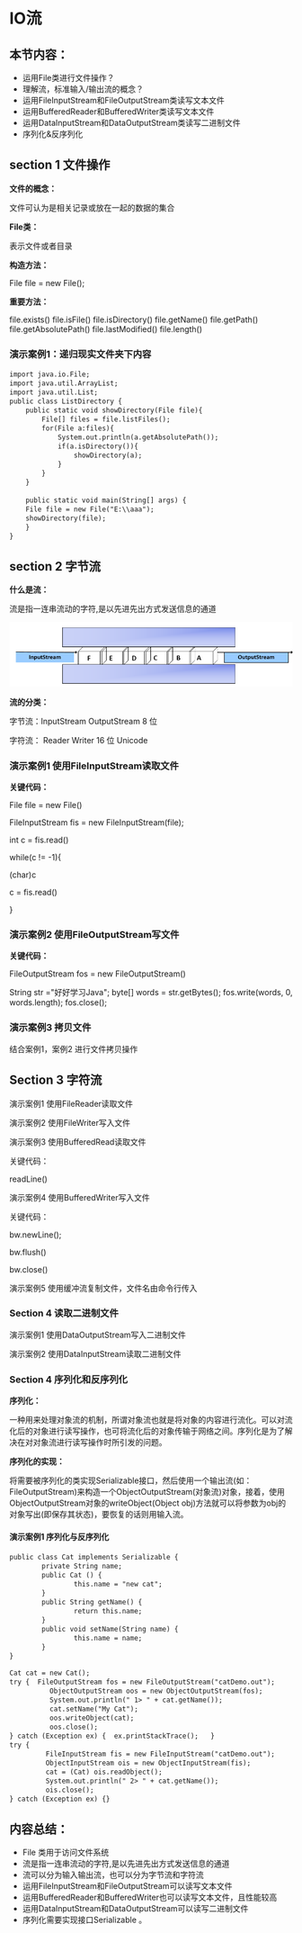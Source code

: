 # IO流

## 本节内容：

- 运用File类进行文件操作？
- 理解流，标准输入/输出流的概念？
- 运用FileInputStream和FileOutputStream类读写文本文件
- 运用BufferedReader和BufferedWriter类读写文本文件
- 运用DataInputStream和DataOutputStream类读写二进制文件
- 序列化&反序列化

## section 1 文件操作

**文件的概念：**

文件可认为是相关记录或放在一起的数据的集合

**File类：**

表示文件或者目录

**构造方法：**

File file = new File();

**重要方法：**

file.exists()
file.isFile()
file.isDirectory()
file.getName()
file.getPath()
file.getAbsolutePath()
file.lastModified()
file.length() 

### 演示案例1：递归现实文件夹下内容

```
import java.io.File;
import java.util.ArrayList;
import java.util.List;
public class ListDirectory {
    public static void showDirectory(File file){
        File[] files = file.listFiles();
        for(File a:files){
            System.out.println(a.getAbsolutePath());
            if(a.isDirectory()){
                showDirectory(a);
            }
        }
    }

    public static void main(String[] args) {
    File file = new File("E:\\aaa");    
    showDirectory(file);
    }
}
```

## section 2 字节流

**什么是流：**

流是指一连串流动的字符,是以先进先出方式发送信息的通道

![流](markdown-image\流.PNG)



**流的分类：**

字节流：InputStream OutputStream
   8 位 

字符流：  Reader   Writer
   16 位 Unicode

###  演示案例1 使用FileInputStream读取文件

**关键代码：**

File file = new File()

FileInputStream fis = new FileInputStream(file);

int c = fis.read()

while(c != -1){

(char)c

c = fis.read()

}



### 演示案例2 使用FileOutputStream写文件

**关键代码：**

FileOutputStream fos = new FileOutputStream()

String str ="好好学习Java";
byte[] words  = str.getBytes();
fos.write(words, 0, words.length);
fos.close(); 



### 演示案例3  拷贝文件

结合案例1，案例2 进行文件拷贝操作

## Section 3 字符流

演示案例1 使用FileReader读取文件

演示案例2 使用FileWriter写入文件

演示案例3 使用BufferedRead读取文件

关键代码：

readLine()

演示案例4 使用BufferedWriter写入文件

关键代码：

bw.newLine();

bw.flush()

bw.close()

演示案例5 使用缓冲流复制文件，文件名由命令行传入

### Section 4 读取二进制文件

演示案例1 使用DataOutputStream写入二进制文件

演示案例2 使用DataInputStream读取二进制文件



### Section 4 序列化和反序列化

**序列化：**

一种用来处理对象流的机制，所谓对象流也就是将对象的内容进行流化。可以对流化后的对象进行读写操作，也可将流化后的对象传输于网络之间。序列化是为了解决在对对象流进行读写操作时所引发的问题。

**序列化的实现：**

将需要被序列化的类实现Serializable接口，然后使用一个输出流(如：FileOutputStream)来构造一个ObjectOutputStream(对象流)对象，接着，使用ObjectOutputStream对象的writeObject(Object obj)方法就可以将参数为obj的对象写出(即保存其状态)，要恢复的话则用输入流。

#### 演示案例1 序列化与反序列化

```
public class Cat implements Serializable {
        private String name;
        public Cat () {
                this.name = "new cat";
        }
        public String getName() {
                return this.name;
        }
        public void setName(String name) {
                this.name = name;
        }
}

```

```
Cat cat = new Cat();
try {  FileOutputStream fos = new FileOutputStream("catDemo.out");
          ObjectOutputStream oos = new ObjectOutputStream(fos);
          System.out.println(" 1> " + cat.getName());
          cat.setName("My Cat");                        
          oos.writeObject(cat);
          oos.close();                        
} catch (Exception ex) {  ex.printStackTrace();   }
try { 
         FileInputStream fis = new FileInputStream("catDemo.out");
         ObjectInputStream ois = new ObjectInputStream(fis);
         cat = (Cat) ois.readObject();
         System.out.println(" 2> " + cat.getName());
         ois.close();
} catch (Exception ex) {}

```

## 内容总结：

- File 类用于访问文件系统
- 流是指一连串流动的字符,是以先进先出方式发送信息的通道
- 流可以分为输入输出流，也可以分为字节流和字符流
- 运用FileInputStream和FileOutputStream可以读写文本文件
- 运用BufferedReader和BufferedWriter也可以读写文本文件，且性能较高
- 运用DataInputStream和DataOutputStream可以读写二进制文件
- 序列化需要实现接口Serializable 。

